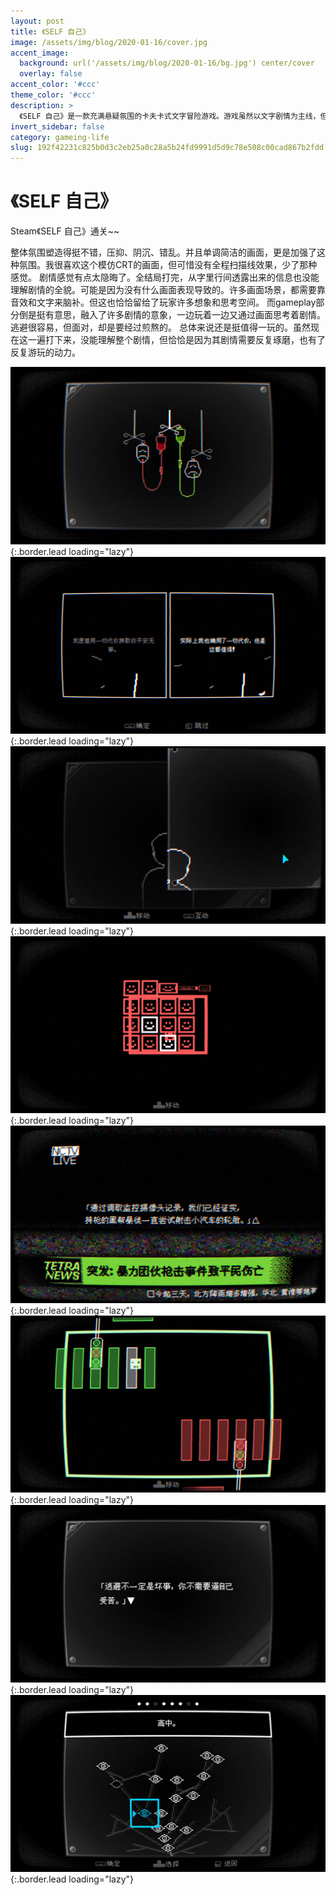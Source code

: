 ```yaml
---
layout: post
title: 《SELF 自己》
image: /assets/img/blog/2020-01-16/cover.jpg
accent_image: 
  background: url('/assets/img/blog/2020-01-16/bg.jpg') center/cover
  overlay: false
accent_color: '#ccc'
theme_color: '#ccc'
description: >
  《SELF 自己》是一款充满悬疑氛围的卡夫卡式文字冒险游戏。游戏虽然以文字剧情为主线，但是也加入了许多超越文字的解谜与挑战内容，这些谜题挑战与剧情休戚相关，玩家需要通过收集主人公遗失的记忆碎片，逐步揭开主人公内心的秘密，一点一点还原整个故事的全貌。
invert_sidebar: false
category: gameing-life
slug: 192f42231c825b0d3c2eb25a0c28a5b24fd9991d5d9c78e508c00cad867b2fdd
---
```


# 《SELF 自己》

Steam《SELF 自己》通关~~

整体氛围塑造得挺不错，压抑、阴沉、错乱。并且单调简洁的画面，更是加强了这种氛围。我很喜欢这个模仿CRT的画面，但可惜没有全程扫描线效果，少了那种感觉。
剧情感觉有点太隐晦了。全结局打完，从字里行间透露出来的信息也没能理解剧情的全貌。可能是因为没有什么画面表现导致的。许多画面场景，都需要靠音效和文字来脑补。但这也恰恰留给了玩家许多想象和思考空间。
而gameplay部分倒是挺有意思，融入了许多剧情的意象，一边玩着一边又通过画面思考着剧情。
逃避很容易，但面对，却是要经过煎熬的。
总体来说还是挺值得一玩的。虽然现在这一遍打下来，没能理解整个剧情，但恰恰是因为其剧情需要反复琢磨，也有了反复游玩的动力。

![](/assets/img/blog/2020-01-16/1.jpg){:.border.lead loading="lazy"}
![](/assets/img/blog/2020-01-16/2.jpg){:.border.lead loading="lazy"}
![](/assets/img/blog/2020-01-16/3.jpg){:.border.lead loading="lazy"}
![](/assets/img/blog/2020-01-16/4.jpg){:.border.lead loading="lazy"}
![](/assets/img/blog/2020-01-16/5.jpg){:.border.lead loading="lazy"}
![](/assets/img/blog/2020-01-16/6.jpg){:.border.lead loading="lazy"}
![](/assets/img/blog/2020-01-16/7.jpg){:.border.lead loading="lazy"}
![](/assets/img/blog/2020-01-16/8.jpg){:.border.lead loading="lazy"}